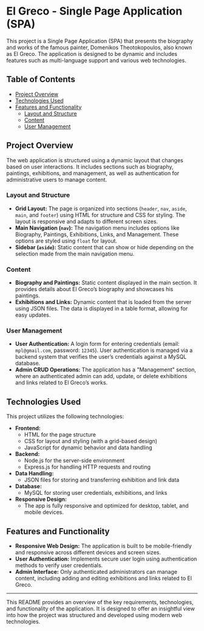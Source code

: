 # El Greco - Single Page Application (SPA)

This project is a Single Page Application (SPA) that presents the biography and works of the famous painter, Domenikos Theotokopoulos, also known as El Greco. The application is designed to be dynamic and includes features such as multi-language support and various web technologies.

## Table of Contents

- [Project Overview](#project-overview)
- [Technologies Used](#technologies-used)
- [Features and Functionality](#features-and-functionality)
  - [Layout and Structure](#layout-and-structure)
  - [Content](#content)
  - [User Management](#user-management)

## Project Overview

The web application is structured using a dynamic layout that changes based on user interactions. It includes sections such as biography, paintings, exhibitions, and management, as well as authentication for administrative users to manage content.

### Layout and Structure
- **Grid Layout:** The page is organized into sections (`header`, `nav`, `aside`, `main`, and `footer`) using HTML for structure and CSS for styling. The layout is responsive and adapts to different screen sizes.
- **Main Navigation (`nav`):** The navigation menu includes options like Biography, Paintings, Exhibitions, Links, and Management. These options are styled using `float` for layout.
- **Sidebar (`aside`):** Static content that can show or hide depending on the selection made from the main navigation menu.

### Content
- **Biography and Paintings:** Static content displayed in the main section. It provides details about El Greco’s biography and showcases his paintings.
- **Exhibitions and Links:** Dynamic content that is loaded from the server using JSON files. The data is displayed in a table format, allowing for easy updates.

### User Management
- **User Authentication:** A login form for entering credentials (email: `mpl@gmail.com`, password: `12345`). User authentication is managed via a backend system that verifies the user’s credentials against a MySQL database.
- **Admin CRUD Operations:** The application has a "Management" section, where an authenticated admin can add, update, or delete exhibitions and links related to El Greco’s works.

## Technologies Used

This project utilizes the following technologies:

- **Frontend:**
  - HTML for the page structure
  - CSS for layout and styling (with a grid-based design)
  - JavaScript for dynamic behavior and data handling
- **Backend:**
  - Node.js for the server-side environment
  - Express.js for handling HTTP requests and routing
- **Data Handling:**
  - JSON files for storing and transferring exhibition and link data
- **Database:**
  - MySQL for storing user credentials, exhibitions, and links
- **Responsive Design:**
  - The app is fully responsive and optimized for desktop, tablet, and mobile devices.

## Features and Functionality

- **Responsive Web Design:** The application is built to be mobile-friendly and responsive across different devices and screen sizes.
- **User Authentication:** Implements secure user login using authentication methods to verify user credentials.
- **Admin Interface:** Only authenticated administrators can manage content, including adding and editing exhibitions and links related to El Greco.

---

This README provides an overview of the key requirements, technologies, and functionality of the application. It is designed to offer an insightful view into how the project was structured and developed using modern web technologies.

